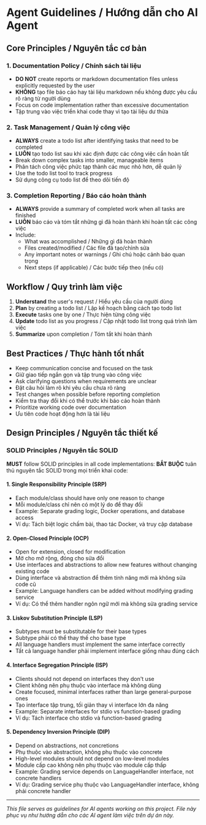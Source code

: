 # Agent Guidelines / Hướng dẫn cho AI Agent

## Core Principles / Nguyên tắc cơ bản

### 1. Documentation Policy / Chính sách tài liệu
- **DO NOT** create reports or markdown documentation files unless explicitly requested by the user
- **KHÔNG** tạo file báo cáo hay tài liệu markdown nếu không được yêu cầu rõ ràng từ người dùng
- Focus on code implementation rather than excessive documentation
- Tập trung vào việc triển khai code thay vì tạo tài liệu dư thừa

### 2. Task Management / Quản lý công việc
- **ALWAYS** create a todo list after identifying tasks that need to be completed
- **LUÔN** tạo todo list sau khi xác định được các công việc cần hoàn tất
- Break down complex tasks into smaller, manageable items
- Phân tách công việc phức tạp thành các mục nhỏ hơn, dễ quản lý
- Use the todo list tool to track progress
- Sử dụng công cụ todo list để theo dõi tiến độ

### 3. Completion Reporting / Báo cáo hoàn thành
- **ALWAYS** provide a summary of completed work when all tasks are finished
- **LUÔN** báo cáo và tóm tắt những gì đã hoàn thành khi hoàn tất các công việc
- Include:
  - What was accomplished / Những gì đã hoàn thành
  - Files created/modified / Các file đã tạo/chỉnh sửa
  - Any important notes or warnings / Ghi chú hoặc cảnh báo quan trọng
  - Next steps (if applicable) / Các bước tiếp theo (nếu có)

## Workflow / Quy trình làm việc

1. **Understand** the user's request / Hiểu yêu cầu của người dùng
2. **Plan** by creating a todo list / Lập kế hoạch bằng cách tạo todo list
3. **Execute** tasks one by one / Thực hiện từng công việc
4. **Update** todo list as you progress / Cập nhật todo list trong quá trình làm việc
5. **Summarize** upon completion / Tóm tắt khi hoàn thành

## Best Practices / Thực hành tốt nhất

- Keep communication concise and focused on the task
- Giữ giao tiếp ngắn gọn và tập trung vào công việc
- Ask clarifying questions when requirements are unclear
- Đặt câu hỏi làm rõ khi yêu cầu chưa rõ ràng
- Test changes when possible before reporting completion
- Kiểm tra thay đổi khi có thể trước khi báo cáo hoàn thành
- Prioritize working code over documentation
- Ưu tiên code hoạt động hơn là tài liệu

## Design Principles / Nguyên tắc thiết kế

### SOLID Principles / Nguyên tắc SOLID
**MUST** follow SOLID principles in all code implementations:
**BẮT BUỘC** tuân thủ nguyên tắc SOLID trong mọi triển khai code:

#### 1. Single Responsibility Principle (SRP)
- Each module/class should have only one reason to change
- Mỗi module/class chỉ nên có một lý do để thay đổi
- Example: Separate grading logic, Docker operations, and database access
- Ví dụ: Tách biệt logic chấm bài, thao tác Docker, và truy cập database

#### 2. Open-Closed Principle (OCP)
- Open for extension, closed for modification
- Mở cho mở rộng, đóng cho sửa đổi
- Use interfaces and abstractions to allow new features without changing existing code
- Dùng interface và abstraction để thêm tính năng mới mà không sửa code cũ
- Example: Language handlers can be added without modifying grading service
- Ví dụ: Có thể thêm handler ngôn ngữ mới mà không sửa grading service

#### 3. Liskov Substitution Principle (LSP)
- Subtypes must be substitutable for their base types
- Subtype phải có thể thay thế cho base type
- All language handlers must implement the same interface correctly
- Tất cả language handler phải implement interface giống nhau đúng cách

#### 4. Interface Segregation Principle (ISP)
- Clients should not depend on interfaces they don't use
- Client không nên phụ thuộc vào interface mà không dùng
- Create focused, minimal interfaces rather than large general-purpose ones
- Tạo interface tập trung, tối giản thay vì interface lớn đa năng
- Example: Separate interfaces for stdio vs function-based grading
- Ví dụ: Tách interface cho stdio và function-based grading

#### 5. Dependency Inversion Principle (DIP)
- Depend on abstractions, not concretions
- Phụ thuộc vào abstraction, không phụ thuộc vào concrete
- High-level modules should not depend on low-level modules
- Module cấp cao không nên phụ thuộc vào module cấp thấp
- Example: Grading service depends on LanguageHandler interface, not concrete handlers
- Ví dụ: Grading service phụ thuộc vào LanguageHandler interface, không phải concrete handler

---

*This file serves as guidelines for AI agents working on this project.*
*File này phục vụ như hướng dẫn cho các AI agent làm việc trên dự án này.*
